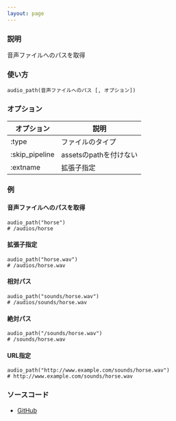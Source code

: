 ```yaml
---
layout: page
---
```

### 説明
音声ファイルへのパスを取得

### 使い方
    audio_path(音声ファイルへのパス [, オプション])

### オプション

オプション          | 説明
---------------|-----------------
:type          | ファイルのタイプ
:skip_pipeline | assetsのpathを付けない
:extname       | 拡張子指定

### 例
#### 音声ファイルへのパスを取得
    audio_path("horse")
    # /audios/horse

#### 拡張子指定
    audio_path("horse.wav")
    # /audios/horse.wav

#### 相対パス
    audio_path("sounds/horse.wav")
    # /audios/sounds/horse.wav

#### 絶対パス
    audio_path("/sounds/horse.wav")
    # /sounds/horse.wav

#### URL指定
    audio_path("http://www.example.com/sounds/horse.wav")
    # http://www.example.com/sounds/horse.wav

### ソースコード
* [GitHub](https://github.com/rails/rails/blob/f33d52c95217212cbacc8d5e44b5a8e3cdc6f5b3/actionview/lib/action_view/helpers/asset_url_helper.rb#L427)